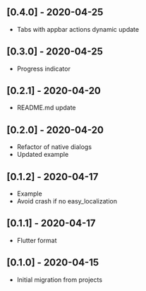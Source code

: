 ## [0.4.0] - 2020-04-25

* Tabs with appbar actions dynamic update

## [0.3.0] - 2020-04-25

* Progress indicator

## [0.2.1] - 2020-04-20

* README.md update

## [0.2.0] - 2020-04-20

* Refactor of native dialogs
* Updated example

## [0.1.2] - 2020-04-17

* Example
* Avoid crash if no easy_localization

## [0.1.1] - 2020-04-17

* Flutter format

## [0.1.0] - 2020-04-15

* Initial migration from projects
